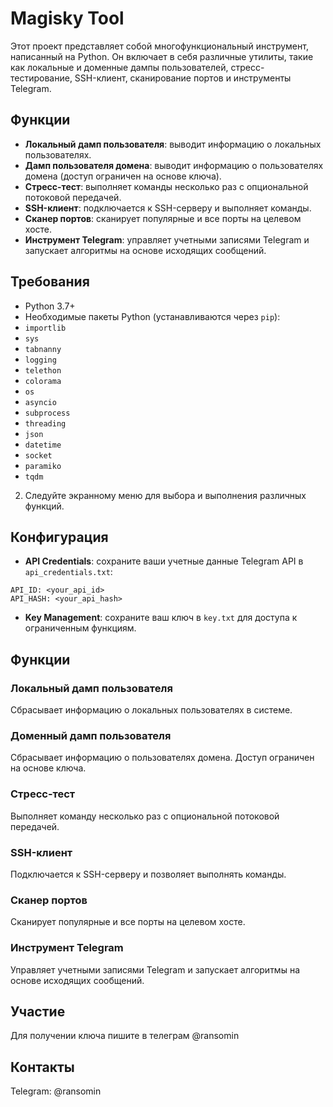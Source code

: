 # Magisky Tool

Этот проект представляет собой многофункциональный инструмент, написанный на Python. Он включает в себя различные утилиты, такие как локальные и доменные дампы пользователей, стресс-тестирование, SSH-клиент, сканирование портов и инструменты Telegram.

## Функции

- **Локальный дамп пользователя**: выводит информацию о локальных пользователях.
- **Дамп пользователя домена**: выводит информацию о пользователях домена (доступ ограничен на основе ключа).
- **Стресс-тест**: выполняет команды несколько раз с опциональной потоковой передачей.
- **SSH-клиент**: подключается к SSH-серверу и выполняет команды.
- **Сканер портов**: сканирует популярные и все порты на целевом хосте.
- **Инструмент Telegram**: управляет учетными записями Telegram и запускает алгоритмы на основе исходящих сообщений.

## Требования

- Python 3.7+
- Необходимые пакеты Python (устанавливаются через `pip`):
- `importlib`
- `sys`
- `tabnanny`
- `logging`
- `telethon`
- `colorama`
- `os`
- `asyncio`
- `subprocess`
- `threading`
- `json`
- `datetime`
- `socket`
- `paramiko`
- `tqdm`


2. Следуйте экранному меню для выбора и выполнения различных функций.

## Конфигурация

- **API Credentials**: сохраните ваши учетные данные Telegram API в `api_credentials.txt`:
```
API_ID: <your_api_id>
API_HASH: <your_api_hash>
```

- **Key Management**: сохраните ваш ключ в `key.txt` для доступа к ограниченным функциям.

## Функции

### Локальный дамп пользователя

Сбрасывает информацию о локальных пользователях в системе.

### Доменный дамп пользователя

Сбрасывает информацию о пользователях домена. Доступ ограничен на основе ключа.

### Стресс-тест

Выполняет команду несколько раз с опциональной потоковой передачей.

### SSH-клиент

Подключается к SSH-серверу и позволяет выполнять команды.

### Сканер портов

Сканирует популярные и все порты на целевом хосте.

### Инструмент Telegram

Управляет учетными записями Telegram и запускает алгоритмы на основе исходящих сообщений.

## Участие

Для получении ключа пишите в телеграм @ransomin

## Контакты

Telegram: @ransomin
